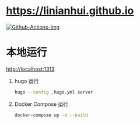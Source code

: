 # <https://linianhui.github.io> 

[![Github-Actions-Img]][Github-Actions-Url] 


# 本地运行

<http://localhost:1313>

1. hugo 运行
    ```bash
    hugo --config .hugo.yml server
    ```
2. Docker Compose 运行
    ```bash
    docker-compose up -d --build
    ```

[Github-Actions-Img]:https://github.com/linianhui/blog/workflows/deploy/badge.svg
[Github-Actions-Url]:https://github.com/linianhui/blog/actions
